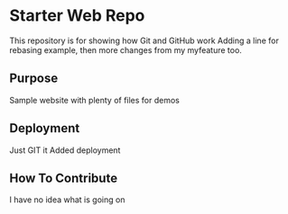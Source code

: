 # Starter Web Repo

This repository is for showing how Git and GitHub work
Adding a line for rebasing example, then more changes from
my myfeature too.

## Purpose

Sample website with plenty of files for demos

## Deployment

Just GIT it
Added deployment

## How To Contribute

I have no idea what is going on